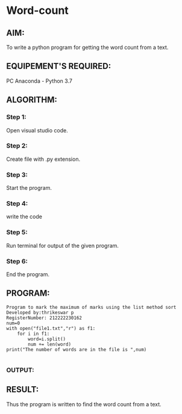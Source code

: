 # Word-count
## AIM:
To write a python program for getting the word count from a text.
## EQUIPEMENT'S REQUIRED: 
PC
Anaconda - Python 3.7
## ALGORITHM: 
### Step 1:
Open visual studio code.
### Step 2:
Create file with .py extension.
### Step 3:
Start the program.
### Step 4:
write the code
### Step 5:
Run terminal for output of the given program.
### Step 6:
End the program.

## PROGRAM:
```
Program to mark the maximum of marks using the list method sort
Developed by:thrikeswar p
RegisterNumber: 212222230162
num=0
with open("file1.txt","r") as f1:
    for i in f1:
        word=i.split()
        num += len(word)
print("The number of words are in the file is ",num)


```

### OUTPUT:



## RESULT:
Thus the program is written to find the word count from a text.
